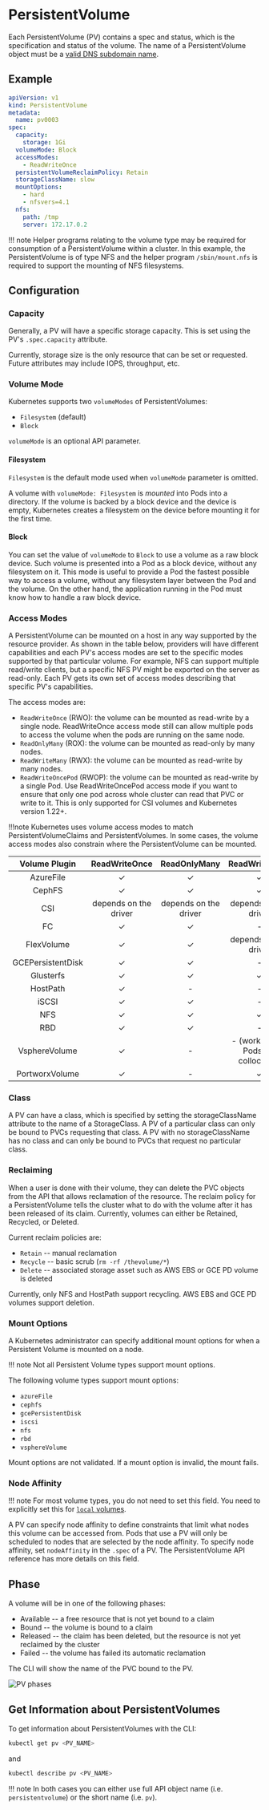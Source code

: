 # PersistentVolume

Each PersistentVolume (PV) contains a spec and status, which is the specification and status of the volume. The name of a PersistentVolume object must be a [valid DNS subdomain name](./../../../000-objects/names-and-ids.md).

## Example

```yaml
apiVersion: v1
kind: PersistentVolume
metadata:
  name: pv0003
spec:
  capacity:
    storage: 1Gi
  volumeMode: Block
  accessModes:
    - ReadWriteOnce
  persistentVolumeReclaimPolicy: Retain
  storageClassName: slow
  mountOptions:
    - hard
    - nfsvers=4.1
  nfs:
    path: /tmp
    server: 172.17.0.2
```

!!! note
    Helper programs relating to the volume type may be required for consumption of a PersistentVolume within a cluster. In this example, the PersistentVolume is of type NFS and the helper program `/sbin/mount.nfs` is required to support the mounting of NFS filesystems.


## Configuration

### Capacity

Generally, a PV will have a specific storage capacity. This is set using the PV's `.spec.capacity` attribute.

Currently, storage size is the only resource that can be set or requested. Future attributes may include IOPS, throughput, etc.


### Volume Mode

Kubernetes supports two `volumeModes` of PersistentVolumes:

- `Filesystem` (default)
- `Block`

`volumeMode` is an optional API parameter. 

#### Filesystem

`Filesystem` is the default mode used when `volumeMode` parameter is omitted.

A volume with `volumeMode: Filesystem` is _mounted_ into Pods into a directory. If the volume is backed by a block device and the device is empty, Kubernetes creates a filesystem on the device before mounting it for the first time.

#### Block

You can set the value of `volumeMode` to `Block` to use a volume as a raw block device. Such volume is presented into a Pod as a block device, without any filesystem on it. This mode is useful to provide a Pod the fastest possible way to access a volume, without any filesystem layer between the Pod and the volume. On the other hand, the application running in the Pod must know how to handle a raw block device. 


### Access Modes

A PersistentVolume can be mounted on a host in any way supported by the resource provider. As shown in the table below, providers will have different capabilities and each PV's access modes are set to the specific modes supported by that particular volume. For example, NFS can support multiple read/write clients, but a specific NFS PV might be exported on the server as read-only. Each PV gets its own set of access modes describing that specific PV's capabilities.

The access modes are:

- `ReadWriteOnce` (RWO): the volume can be mounted as read-write by a single node. ReadWriteOnce access mode still can allow multiple pods to access the volume when the pods are running on the same node.
- `ReadOnlyMany` (ROX): the volume can be mounted as read-only by many nodes.
- `ReadWriteMany` (RWX): the volume can be mounted as read-write by many nodes.
- `ReadWriteOncePod` (RWOP): the volume can be mounted as read-write by a single Pod. Use ReadWriteOncePod access mode if you want to ensure that only one pod across whole cluster can read that PVC or write to it. This is only supported for CSI volumes and Kubernetes version 1.22+.

!!!note
    Kubernetes uses volume access modes to match PersistentVolumeClaims and PersistentVolumes. In some cases, the volume access modes also constrain where the PersistentVolume can be mounted.


| Volume Plugin      | ReadWriteOnce          | ReadOnlyMany       | ReadWriteMany       | ReadWriteOncePod                 |
|:------------------:|:----------------------:|:------------------:|:-------------------:|:--------------------------------:|
| AzureFile         | ✓                     | ✓                  | ✓                   | -                               |
| CephFS            | ✓                     | ✓                  | ✓                   | -                               |
| CSI               | depends on the driver | depends on the driver | depends on the driver | depends on the driver      |
| FC                | ✓                     | ✓                  | -                   | -                               |
| FlexVolume        | ✓                     | ✓                  | depends on the driver | -                             |
| GCEPersistentDisk | ✓                     | ✓                  | -                   | -                               |
| Glusterfs         | ✓                     | ✓                  | ✓                   | -                               |
| HostPath          | ✓                     | -                  | -                   | -                               |
| iSCSI             | ✓                     | ✓                  | -                   | -                               |
| NFS               | ✓                     | ✓                  | ✓                   | -                               |
| RBD               | ✓                     | ✓                  | -                   | -                               |
| VsphereVolume     | ✓                     | -                  | - (works when Pods are collocated) | -                |
| PortworxVolume    | ✓                     | -                  | ✓                   | -                               |


### Class

A PV can have a class, which is specified by setting the storageClassName attribute to the name of a StorageClass. A PV of a particular class can only be bound to PVCs requesting that class. A PV with no storageClassName has no class and can only be bound to PVCs that request no particular class.


### Reclaiming

When a user is done with their volume, they can delete the PVC objects from the API that allows reclamation of the resource. The reclaim policy for a PersistentVolume tells the cluster what to do with the volume after it has been released of its claim. Currently, volumes can either be Retained, Recycled, or Deleted.

Current reclaim policies are:

- `Retain` -- manual reclamation
- `Recycle` -- basic scrub (`rm -rf /thevolume/*`)
- `Delete` -- associated storage asset such as AWS EBS or GCE PD volume is deleted

Currently, only NFS and HostPath support recycling. AWS EBS and GCE PD volumes support deletion.


### Mount Options

A Kubernetes administrator can specify additional mount options for when a Persistent Volume is mounted on a node.

!!! note
    Not all Persistent Volume types support mount options.

The following volume types support mount options:

- `azureFile`
- `cephfs`
- `gcePersistentDisk`
- `iscsi`
- `nfs`
- `rbd`
- `vsphereVolume`

Mount options are not validated. If a mount option is invalid, the mount fails.


### Node Affinity

!!! note
    For most volume types, you do not need to set this field. You need to explicitly set this for [`local` volumes](./../tasks/local.md).

A PV can specify node affinity to define constraints that limit what nodes this volume can be accessed from. Pods that use a PV will only be scheduled to nodes that are selected by the node affinity. To specify node affinity, set `nodeAffinity` in the `.spec` of a PV. The PersistentVolume API reference has more details on this field.


## Phase

A volume will be in one of the following phases:

- Available -- a free resource that is not yet bound to a claim
- Bound -- the volume is bound to a claim
- Released -- the claim has been deleted, but the resource is not yet reclaimed by the cluster
- Failed -- the volume has failed its automatic reclamation

The CLI will show the name of the PVC bound to the PV.

![PV phases](./../../img/pv-phases.png)


## Get Information about PersistentVolumes

To get information about PersistentVolumes with the CLI:

```bash
kubectl get pv <PV_NAME>
```

and

```bash
kubectl describe pv <PV_NAME>
```

!!! note
    In both cases you can either use full API object name (i.e. `persistentvolume`) or the short name (i.e. `pv`).
